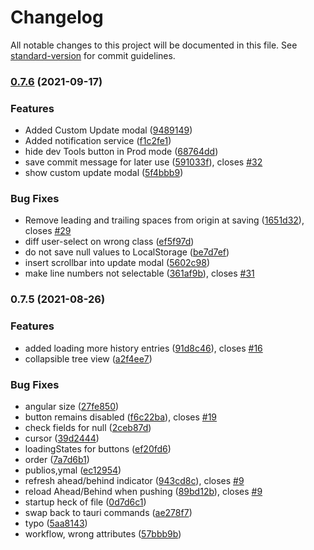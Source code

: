 # Changelog

All notable changes to this project will be documented in this file. See [standard-version](https://github.com/conventional-changelog/standard-version) for commit guidelines.

### [0.7.6](https://github.com/Commandos-app/Commandos/compare/v0.7.5...v0.7.6) (2021-09-17)


### Features

* Added Custom Update modal ([9489149](https://github.com/Commandos-app/Commandos/commit/9489149c142c24febdbd32460ecdad1e0393f914))
* Added notification service ([f1c2fe1](https://github.com/Commandos-app/Commandos/commit/f1c2fe180147d380047f8a50069ecaff7fbe57c2))
* hide dev Tools button in Prod mode ([68764dd](https://github.com/Commandos-app/Commandos/commit/68764ddcbdc468a1bc6a13bc75aae0800cec596e))
* save commit message for later use ([591033f](https://github.com/Commandos-app/Commandos/commit/591033f533aa5b3a0dac768fc2935f00b1d71cd6)), closes [#32](https://github.com/Commandos-app/Commandos/issues/32)
* show custom update modal ([5f4bbb9](https://github.com/Commandos-app/Commandos/commit/5f4bbb9bce073369647b7d8919ed2161ee707dd7))


### Bug Fixes

*  Remove leading and trailing spaces from origin at saving ([1651d32](https://github.com/Commandos-app/Commandos/commit/1651d32907b0ad41642774dfaf1580f799e3ea21)), closes [#29](https://github.com/Commandos-app/Commandos/issues/29)
* diff user-select on wrong class ([ef5f97d](https://github.com/Commandos-app/Commandos/commit/ef5f97d4fc7f574416e4708ac053a49b285df961))
* do not save null values to LocalStorage ([be7d7ef](https://github.com/Commandos-app/Commandos/commit/be7d7ef1a2409c1d497737a0a9e8fe7fc4ced42b))
* insert scrollbar into update modal ([5602c98](https://github.com/Commandos-app/Commandos/commit/5602c9888c36a7811aed1d2ad5c31cb9e44d9fbd))
* make line numbers not selectable ([361af9b](https://github.com/Commandos-app/Commandos/commit/361af9b8eac6ae256b6162eac6b677aeae732b6c)), closes [#31](https://github.com/Commandos-app/Commandos/issues/31)

### 0.7.5 (2021-08-26)


### Features

* added loading more history entries ([91d8c46](https://github.com/Commandos-app/Commandos/commit/91d8c46b24a8666969765112d68a11060281d4d1)), closes [#16](https://github.com/Commandos-app/Commandos/issues/16)
* collapsible tree view ([a2f4ee7](https://github.com/Commandos-app/Commandos/commit/a2f4ee73b7175cf6587124c7c64058fd888ca39b))


### Bug Fixes

* angular size ([27fe850](https://github.com/Commandos-app/Commandos/commit/27fe850b0731e7be9f5f3971a1d06f72f246fc4e))
* button remains disabled ([f6c22ba](https://github.com/Commandos-app/Commandos/commit/f6c22ba29ce6a090b363fef72b02fa0acebe1129)), closes [#19](https://github.com/Commandos-app/Commandos/issues/19)
* check fields for null ([2ceb87d](https://github.com/Commandos-app/Commandos/commit/2ceb87d7e382005d3938edac6315996d2d16acc9))
* cursor ([39d2444](https://github.com/Commandos-app/Commandos/commit/39d2444b0078df6c3ed3f462f224a0c32ad7a40b))
* loadingStates for buttons ([ef20fd6](https://github.com/Commandos-app/Commandos/commit/ef20fd618708e706e7c2f8357c52cfa88b5dbcb3))
* order ([7a7d6b1](https://github.com/Commandos-app/Commandos/commit/7a7d6b1bdb28e861ee23eb6b95ad67c235748480))
* publios,ymal ([ec12954](https://github.com/Commandos-app/Commandos/commit/ec12954a876a4523297831a415c5ca16cef689bf))
* refresh ahead/behind indicator ([943cd8c](https://github.com/Commandos-app/Commandos/commit/943cd8c865809e2ac6b3068eef663088712e1c95)), closes [#9](https://github.com/Commandos-app/Commandos/issues/9)
* reload Ahead/Behind when pushing ([89bd12b](https://github.com/Commandos-app/Commandos/commit/89bd12bf1de1eab42c9adc9d9b62ec9bdd642af0)), closes [#9](https://github.com/Commandos-app/Commandos/issues/9)
* startup heck of file ([0d7d6c1](https://github.com/Commandos-app/Commandos/commit/0d7d6c14943520ea9503c7a7b82c12a1930de763))
* swap back to tauri commands ([ae278f7](https://github.com/Commandos-app/Commandos/commit/ae278f72b1e53fb549d66fdfd9753f7a98005d49))
* typo ([5aa8143](https://github.com/Commandos-app/Commandos/commit/5aa8143ec057c733012f022a5e213e5daf811648))
* workflow, wrong attributes ([57bbb9b](https://github.com/Commandos-app/Commandos/commit/57bbb9b23967f2b0acc69cb6dfe8db57f327d7fc))

